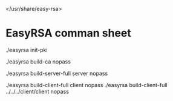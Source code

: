 </usr/share/easy-rsa>

# EasyRSA comman sheet

./easyrsa init-pki

./easyrsa build-ca nopass

./easyrsa build-server-full server  nopass

./easyrsa build-client-full client nopass
./easyrsa build-client-full ../../../client/client nopass
